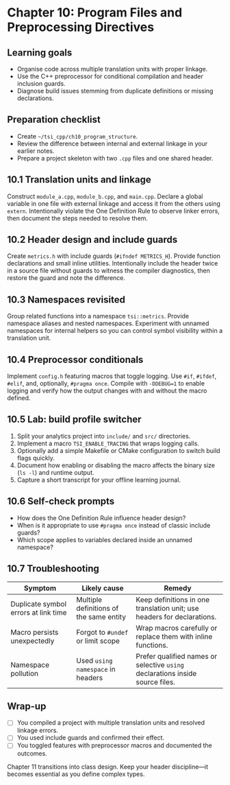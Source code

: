 # Chapter 10: Program Files and Preprocessing Directives

## Learning goals

- Organise code across multiple translation units with proper linkage.
- Use the C++ preprocessor for conditional compilation and header inclusion guards.
- Diagnose build issues stemming from duplicate definitions or missing declarations.

## Preparation checklist

- Create `~/tsi_cpp/ch10_program_structure`.
- Review the difference between internal and external linkage in your earlier notes.
- Prepare a project skeleton with two `.cpp` files and one shared header.

## 10.1 Translation units and linkage

Construct `module_a.cpp`, `module_b.cpp`, and `main.cpp`. Declare a global variable in one file with external linkage and access it from the others using `extern`. Intentionally violate the One Definition Rule to observe linker errors, then document the steps needed to resolve them.

## 10.2 Header design and include guards

Create `metrics.h` with include guards (`#ifndef METRICS_H`). Provide function declarations and small inline utilities. Intentionally include the header twice in a source file without guards to witness the compiler diagnostics, then restore the guard and note the difference.

## 10.3 Namespaces revisited

Group related functions into a namespace `tsi::metrics`. Provide namespace aliases and nested namespaces. Experiment with unnamed namespaces for internal helpers so you can control symbol visibility within a translation unit.

## 10.4 Preprocessor conditionals

Implement `config.h` featuring macros that toggle logging. Use `#if`, `#ifdef`, `#elif`, and, optionally, `#pragma once`. Compile with `-DDEBUG=1` to enable logging and verify how the output changes with and without the macro defined.

## 10.5 Lab: build profile switcher

1. Split your analytics project into `include/` and `src/` directories.
2. Implement a macro `TSI_ENABLE_TRACING` that wraps logging calls.
3. Optionally add a simple Makefile or CMake configuration to switch build flags quickly.
4. Document how enabling or disabling the macro affects the binary size (`ls -l`) and runtime output.
5. Capture a short transcript for your offline learning journal.

## 10.6 Self-check prompts

- How does the One Definition Rule influence header design?
- When is it appropriate to use `#pragma once` instead of classic include guards?
- Which scope applies to variables declared inside an unnamed namespace?

## 10.7 Troubleshooting

| Symptom | Likely cause | Remedy |
| --- | --- | --- |
| Duplicate symbol errors at link time | Multiple definitions of the same entity | Keep definitions in one translation unit; use headers for declarations. |
| Macro persists unexpectedly | Forgot to `#undef` or limit scope | Wrap macros carefully or replace them with inline functions. |
| Namespace pollution | Used `using namespace` in headers | Prefer qualified names or selective `using` declarations inside source files. |

## Wrap-up

- [ ] You compiled a project with multiple translation units and resolved linkage errors.
- [ ] You used include guards and confirmed their effect.
- [ ] You toggled features with preprocessor macros and documented the outcomes.

Chapter 11 transitions into class design. Keep your header discipline—it becomes essential as you define complex types.
